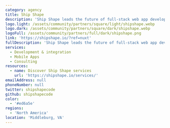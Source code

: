 ```yaml
---
category: agency
title: Ship Shape
description: 'Ship Shape leads the future of full-stack web app development. Our clients work with us because they are a one-stop boutique firm with over 25+ years combined experience - from full-stack engineering, to front-end to back-end design and more.'
logo.light: /assets/community/partners/square/light/shipshape.webp
logo.dark: /assets/community/partners/square/dark/shipshape.webp
logoFull: /assets/community/partners/full/dark/shipshape.png
link: 'https://shipshape.io/?ref=nuxt'
fullDescription: 'Ship Shape leads the future of full-stack web app development. Our clients work with us because we are a one-stop boutique firm with over 25+ years combined experience - from full-stack engineering, to front-end to back-end design and more. When you bring your idea to us, it''s smooth sailing.'
services:
  - Development & integration
  - Mobile Apps
  - Consulting
resources:
  - name: Discover Ship Shape services
    url: 'https://shipshape.io/services/'
emailAddress: null
phoneNumber: null
twitter: shipshapecode
github: shipshapecode
color:
  - '#ed6a5e'
regions: 
  - 'North America'
location: 'Middleburg, VA'
---
```



